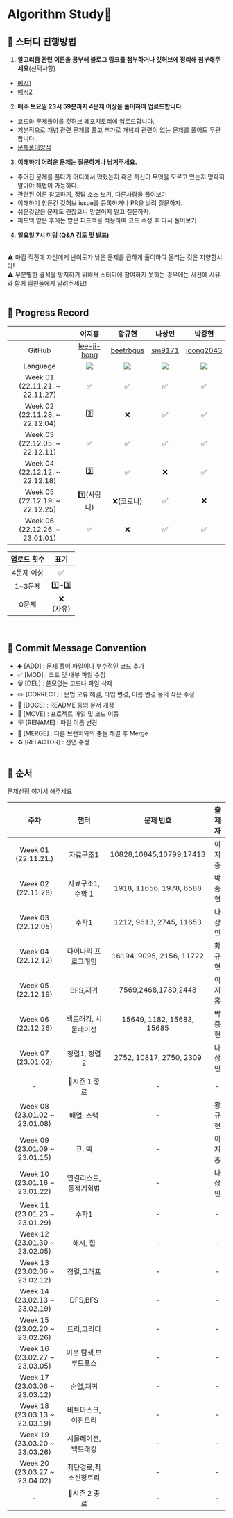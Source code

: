 # Algorithm Study📝

## 📍 스터디 진행방법
1. <b>알고리즘 관련 이론을 공부해 블로그 링크를 첨부하거나 깃허브에 정리해 첨부해주세요</b>(선택사항)
  - [예시1](https://gmlwjd9405.github.io/2018/05/06/algorithm-bubble-sort.html )
  - [예시2](https://github.com/AlgorismTest/coding-test-study/tree/main/%EC%9D%B4%EC%A7%80%ED%99%8D/%EA%B0%9C%EB%85%90%EC%A0%95%EB%A6%AC/1%EC%A3%BC%EC%B0%A8)

2. <b>매주 토요일 23시 59분까지 <b>4문제</b> 이상을 풀이하여 업로드합니다.</b>
  - 코드와 문제풀이를 깃허브 레포지토리에 업로드합니다. 
  - 기본적으로 개념 관련 문제를 풀고 추가로 개념과 관련이 없는 문제를 풀어도 무관합니다.
  - [문제풀이양식](https://github.com/AlgorismTest/coding-test-study/blob/main/solution%20template.md)
  
3. <b>이해하기 어려운 문제는 질문하거나 남겨주세요.</b>
  - 주어진 문제를 풀다가 어디에서 막혔는지 혹은 자신이 무엇을 모르고 있는지 명확히 알아야 해법이 가능하다.
  - 관련된 이론 참고하기, 정답 소스 보기, 다른사람들 풀이보기
  - 이해하기 힘든건 깃허브 issue를 등록하거나 PR을 날려 질문하자.
  - 쉬운것같은 문제도 괜찮으니 망설이지 말고 질문하자.
  - 피드백 받은 후에는 받은 피드백을 적용하여 코드 수정 후 다시 풀어보기
  
4. <b>일요일 7시 미팅 (Q&A 검토 및 발표)</b>
</br>
⚠️ 마감 직전에 자신에게 난이도가 낮은 문제를 급하게 풀이하여 올리는 것은 지양합시다!</br>
⚠️ 무분별한 결석을 방지하기 위해서 스터디에 참여하지 못하는 경우에는 사전에 사유와 함께 팀원들에게 알려주세요!
<br></br>

## 📍 Progress Record
| | 이지홍 | 황규현 | 나상민 | 박중현 |
| :---: | :---: | :---: | :---: | :---: |
| GitHub | [lee-ji-hong](https://github.com/lee-ji-hong) | [beetrbgus](https://github.com/beetrbgus) | [sm9171](https://github.com/sm9171) | [joong2043](https://github.com/joong2043) |
| Language | <img src="https://img.shields.io/badge/Javascript-yellow?style=for-the-badge-square&logo=Javascript&logoColor=F7DF1E"/> | <img src="https://img.shields.io/badge/Java-007396?style=flat-square&logo=Java&logoColor=white"/> | <img src="https://img.shields.io/badge/Java-007396?style=flat-square&logo=Java&logoColor=white"/> | <img src="https://img.shields.io/badge/Java-007396?style=flat-square&logo=Java&logoColor=white"/> |
| Week 01</br>(22.11.21. ~ 22.11.27) | ✅ | ✅ | ✅ | ✅ |
| Week 02</br>(22.11.28. ~ 22.12.04) | 2️⃣ | ❌ | ✅ | ✅ |
| Week 03</br>(22.12.05. ~ 22.12.11) | ✅ | ✅ | ✅ | ✅ |
| Week 04</br>(22.12.12. ~ 22.12.18) | 3️⃣ | ✅ | ❌ | ✅ |
| Week 05</br>(22.12.19. ~ 22.12.25) | 1️⃣(사랑니) | ❌(코로나) | ✅ | ❌ |
| Week 06</br>(22.12.26. ~ 23.01.01) | ✅ | ❌ | ✅ | ✅ |


| 업로드 횟수 | 표기 |
| :---: | :---: |
| 4문제 이상 | ✅ |
| 1~3문제 | 1️⃣~3️⃣ |
| 0문제 | ❌ <br/>(사유) |

<br>

## 📍 Commit Message Convention
- ➕ [ADD] : 문제 풀이 파일이나 부수적인 코드 추가
- ✅ [MOD] : 코드 및 내부 파일 수정
- 🗑 [DEL] : 쓸모없는 코드나 파일 삭제
- ✏️ [CORRECT] : 문법 오류 해결, 타입 변경, 이름 변경 등의 작은 수정
- 📄 [DOCS] : README 등의 문서 개정
- 🚚 [MOVE] : 프로젝트 파일 및 코드 이동
- 🪧 [RENAME] : 파일 이름 변경
- 🔀 [MERGE] : 다른 브랜치와의 충돌 해결 후 Merge
- ♻️ [REFACTOR] : 전면 수정
<br></br>

## 📍 순서

[문제선정 여기서 해주세요](https://github.com/encrypted-def/basic-algo-lecture/blob/master/workbook.md)

| 주차 | 챕터 | 문제 번호 | 출제자 |
| :---: | :---: | :---: | :---: |
| Week 01</br>(22.11.21.) | 자료구조1 | 10828,10845,10799,17413 | 이지홍 |
| Week 02</br>(22.11.28) | 자료구조1, 수학 1| 1918, 11656, 1978, 6588 | 박중현 |
| Week 03</br>(22.12.05) | 수학1 | 1212, 9613, 2745, 11653 | 나상민 |
| Week 04</br>(22.12.12) | 다이나믹 프로그래밍 | 16194, 9095, 2156, 11722 | 황규현 |
| Week 05</br>(22.12.19) | BFS,재귀 | 7569,2468,1780,2448 | 이지홍 |
| Week 06</br>(22.12.26) | 백트래킹, 시물레이션 | 15649, 1182, 15683, 15685 | 박중현 |
| Week 07</br>(23.01.02) | 정렬1, 정렬2 | 2752, 10817, 2750, 2309  | 나상민 |
| - | 🎊시즌 1 종료 | - | - |
| Week 08</br>(23.01.02 ~ 23.01.08) | 배열, 스택 | - | 황규현 |
| Week 09</br>(23.01.09 ~ 23.01.15) | 큐, 덱 | - | 이지홍 |
| Week 10</br>(23.01.16 ~ 23.01.22) | 연결리스트,동적계획법 | - | 나상민 |
| Week 11</br>(23.01.23 ~ 23.01.29) | 수학1 | - | - |
| Week 12</br>(23.01.30 ~ 23.02.05) | 해시, 힙 | - | - |
| Week 13</br>(23.02.06 ~ 23.02.12) | 정렬,그래프 | - | - |
| Week 14</br>(23.02.13 ~ 23.02.19) | DFS,BFS | - | - |
| Week 15</br>(23.02.20 ~ 23.02.26) | 트리,그리디 | - | - |
| Week 16</br>(23.02.27 ~ 23.03.05) | 이분 탐색,브루트포스 | - | - |
| Week 17</br>(23.03.06 ~ 23.03.12) | 순열,재귀 | - | - |
| Week 18</br>(23.03.13 ~ 23.03.19) | 비트마스크,이진트리 | - | - |
| Week 19</br>(23.03.20 ~ 23.03.26) | 시물레이션,백트래킹 | - | - |
| Week 20</br>(23.03.27 ~ 23.04.02) | 최단경로,최소신장트리 | - | - |
| - | 🎊시즌 2 종료 | - | - |






